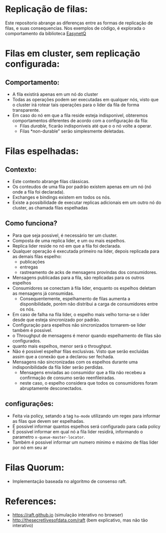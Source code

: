 # Replicação de filas:
Este repositorio abrange as diferenças entre as formas de replicação de filas, e suas consequencias.
Nos exemplos de código, é explorada o comportamento da biblioteca [EasynetQ](https://easynetq.com/)

# Filas em cluster, sem replicação configurada:
## Comportamento:
* A fila existirá apenas em um nó do cluster
* Todas as operações podem ser executadas em qualquer nós, visto que o cluster irá rotear tais operações para o lider da fila de forma transparente.
* Em caso do nó em que a fila reside esteja indisponivel, obteremos comportamentos diferentes de acordo com a configuração da fila:
	- Filas *durable*, ficarão indisponiveis até que o o nó volte a operar.
	- Filas *non-durable" serão simplesmente deletadas.

# Filas espelhadas:
## Contexto:
* Este contexto abrange filas clássicas.
* Os conteudos de uma fila por padrão existem apenas em um nó (nó onde a fila foi declarada). 
* Exchanges e bindings existem em todos os nós.
* Existe a possibilidade de executar replicas adicionais em um outro nó do cluster, as chamada filas espelhadas

## Como funciona?
* Para que seja possivel, é necessário ter um cluster.
* Composta de uma replica lider, e um ou mais espelhos. 
* Replica lider reside no nó em que a fila foi declarada.
* Qualquer operação é executada primeiro na lider, depois replicada para as demais filas espelho:
	- publicações
	- entregas
	- rastreamento de acks de mensagens provindas dos consumidores.
* Mensagens publicadas para a fila, são replicadas para os outros espelhos
* Consumidores se conectam à fila lider, enquanto os espelhos deletam as mensagens já consumidas.
	-  Consequentemente, espelhamento de filas aumenta a disponibilidade, porém não distribui a carga de consumidores entre os nós.
* Em caso de falha na fila lider, o espelho mais velho torna-se o lider desde que esteja sincronizado por padrão. 
* Configuração para espelhos não sincronizados tornarem-se lider também é possivel.
* o Throughput de mensagens é menor quando espelhamento de filas são configurados.
* quanto mais espelhos, menor será o throughput.
* Não é possivel espelhar filas exclusivas. Visto que serão excluidas assim que a conexão que a declarou ser fechada.
* Mensagens não sincronizadas com os espelhos durante uma indisponibilidade da fila lider serão perdidas.
	- Mensagens enviadas ao consumidor que a fila não recebeu a confirmação de  consumo serão reenfileiradas.
	- neste caso, o espelho considera que todos os consumidores foram abruptamente desconectados.

## configurações:
* Feita via policy, setando a tag `ha-mode` utilizando um regex para informar as filas que devem ser espelhadas.
* É  possivel informar quantos espelhos será configurado para cada policy
* É possivel informar em qual nó a fila lider residirá, informando o parametro `x-queue-master-locator`.
* Também é possivel informar um numero minimo e máximo de filas lider por nó em seu ar

# Filas Quorum:
* Implementação baseada no algoritmo de consenso raft. 
# References:
* https://raft.github.io (simulação interativo no browser)
* http://thesecretlivesofdata.com/raft (bem explicativo, mas não tão interativo)

